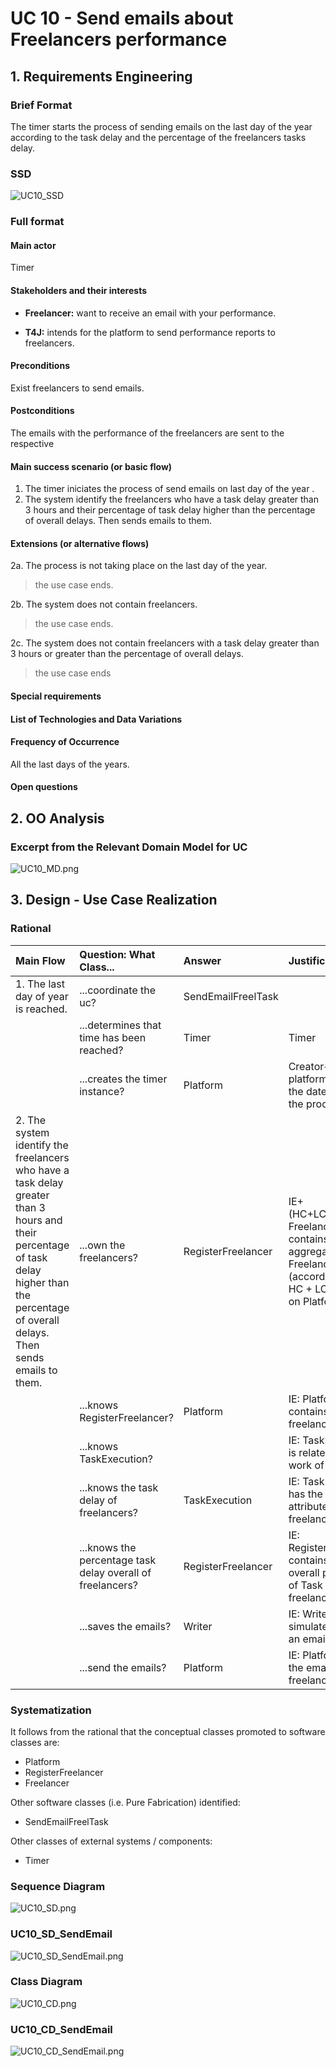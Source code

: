 # UC 10 - Send emails about Freelancers performance

## 1. Requirements Engineering

### Brief Format

The timer starts the process of sending emails on the last day of the year according to the task delay and the percentage of the freelancers tasks delay.


### SSD

![UC10_SSD](UC10_SSD.png)


### Full format

#### Main actor

Timer

#### Stakeholders and their interests

* **Freelancer:** want to receive an email with your performance.

* **T4J:** intends for the platform to send performance reports to freelancers.


#### Preconditions

Exist freelancers to send emails.

#### Postconditions

The emails with the performance of the freelancers are sent to the respective

#### Main success scenario (or basic flow)

1. The timer iniciates the process of send emails on last day of the year .
2. The system identify the freelancers who have a task delay greater than 3 hours and their percentage of task delay higher than the percentage of overall delays. Then sends emails to them.
 
#### Extensions (or alternative flows)

2a. The process is not taking place on the last day of the year.
> the use case ends.

2b. The system does not contain freelancers.
> the use case ends.

2c. The system does not contain freelancers with a task delay greater than 3 hours or greater than the percentage of overall delays.
> the use case ends
 
 
#### Special requirements

####  List of Technologies and Data Variations

#### Frequency of Occurrence

All the last days of the years.

#### Open questions


## 2. OO Analysis

### Excerpt from the Relevant Domain Model for UC

![UC10_MD.png](UC10_MD.png)

## 3. Design - Use Case Realization

### Rational

| Main Flow  | Question: What Class...  | Answer  | Justification  |
|:--------------  |:---------------------- |:----------|:---------------------------- |
|1. The last day of year is reached.|...coordinate the uc?    |   SendEmailFreelTask      |    |
|       | ...determines that time has been reached? |     Timer       |   Timer        |
|       | ...creates the timer instance? |   Platform  | Creator+IE: The platform knows the date to start the process                
|2. The system identify the freelancers who have a task delay greater than 3 hours and their percentage of task delay higher than the percentage of overall delays. Then sends emails to them. |  ...own the freelancers?	|  RegisterFreelancer | IE+(HC+LC):Register Freelancer contains / aggregates Freelancers (according to the HC + LC standard, on Platform)|
|       | ...knows RegisterFreelancer? |     Platform      |   IE: Platform contains freelancers       |
|       | ...knows TaskExecution? |         |   IE: TaskExecution is related to the work of Freelancer      |
|       | ...knows the task delay of freelancers?|     TaskExecution       |   IE: Task Execution has the Task Delay attribute for a freelancer|
|       | ...knows the percentage task delay overall of freelancers?|     RegisterFreelancer       |   IE: RegisterFreelancer contains the overall percentage of Task delay of freelancers |
|       | ...saves the emails?|    Writer      |   IE: Writer simulates sending an email by saving|
|       | ...send the emails?|     Platform      |   IE: Platform sends the emails to the freelancers|







### Systematization ##

It follows from the rational that the conceptual classes promoted to software classes are:

 * Platform
 * RegisterFreelancer
 * Freelancer

Other software classes (i.e. Pure Fabrication) identified:  

 * SendEmailFreelTask

Other classes of external systems / components:

 * Timer


###	Sequence Diagram

![UC10_SD.png](UC10_SD.png)

###	UC10_SD_SendEmail 

![UC10_SD_SendEmail.png](UC10_SD_SendEmail.png)


###	Class Diagram

![UC10_CD.png](UC10_CD.png)

###	UC10_CD_SendEmail

![UC10_CD_SendEmail.png](UC10_CD_SendEmail.png)
